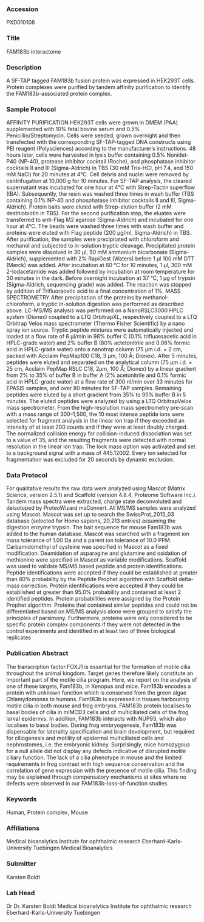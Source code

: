 ### Accession
PXD010108

### Title
FAM183b interactome

### Description
A SF-TAP tagged FAM183b fusion protein was expressed in HEK293T cells. Protein complexes were purified by tandem affinity purification to identify the FAM183b-associated protein complex.

### Sample Protocol
AFFINITY PURIFICATION HEK293T cells were grown in DMEM (PAA) supplemented with 10% fetal bovine serum and 0.5% Penicillin/Streptomycin. Cells were seeded, grown overnight and then transfected with the corresponding SF-TAP-tagged DNA constructs using PEI reagent (Polysciences) according to the manufacturer’s instructions. 48 hours later, cells were harvested in lysis buffer containing 0.5% Nonidet-P40 (NP-40), protease inhibitor cocktail (Roche), and phosphatase inhibitor cocktails II and III (Sigma-Aldrich) in TBS (30 mM Tris-HCl, pH 7.4, and 150 mM NaCl) for 20 minutes at 4°C. Cell debris and nuclei were removed by centrifugation at 10,000 g for 10 minutes. For SF-TAP analysis, the cleared supernatant was incubated for one hour at 4°C with Strep-Tactin superflow (IBA). Subsequently, the resin was washed three times in wash buffer (TBS containing 0.1% NP-40 and phosphatase inhibitor cocktails II and III, Sigma-Aldrich). Protein baits were eluted with Strep-elution buffer (2 mM desthiobiotin in TBS). For the second purification step, the eluates were transferred to anti-Flag M2 agarose (Sigma-Aldrich) and incubated for one hour at 4°C. The beads were washed three times with wash buffer and proteins were eluted with Flag peptide (200 µg/ml, Sigma-Aldrich) in TBS. After purification, the samples were precipitated with chloroform and methanol and subjected to in-solution tryptic cleavage. Precipitated protein samples were dissolved in 30 µl, 50 mM ammonium bicarbonate (Sigma-Aldrich), supplemented with 2% RapiGest (Waters) before 1 µl 100 mM DTT (Merck) was added. After incubation at 60 °C for 10 minutes, 1 µl, 300 mM 2-Iodacetamide was added followed by incubation at room temperature for 30 minutes in the dark. Before overnight incubation at 37 °C, 1 µg of trypsin (Sigma-Aldrich, sequencing grade) was added. The reaction was stopped by addition of Trifluoracetic acid to a final concentration of 1%. MASS SPECTROMETRY After precipitation of the proteins by methanol-chloroform, a tryptic in-solution digestion was performed as described above. LC-MS/MS analysis was performed on a NanoRSLC3000 HPLC system (Dionex) coupled to a LTQ OrbitrapXL, respectively coupled to a LTQ Orbitrap Velos mass spectrometer (Thermo Fisher Scientific) by a nano spray ion source. Tryptic peptide mixtures were automatically injected and loaded at a flow rate of 6 μl/min in 98% buffer C (0.1% trifluoroacetic acid in HPLC-grade water) and 2% buffer B (80% actetonitrile and 0.08% formic acid in HPLC-grade water) onto a nanotrap column (75 μm i.d. × 2 cm, packed with Acclaim PepMap100 C18, 3 μm, 100 Å; Dionex). After 5 minutes, peptides were eluted and separated on the analytical column (75 μm i.d. × 25 cm, Acclaim PepMap RSLC C18, 2μm, 100 Å; Dionex) by a linear gradient from 2% to 35% of buffer B in buffer A (2% acetonitrile and 0.1% formic acid in HPLC-grade water) at a flow rate of 300 nl/min over 33 minutes for EPASIS samples, and over 80 minutes for SF-TAP samples. Remaining peptides were eluted by a short gradient from 35% to 95% buffer B in 5 minutes. The eluted peptides were analyzed by using a LTQ OrbitrapVelos mass spectrometer. From the high-resolution mass spectrometry pre-scan with a mass range of 300–1,500, the 10 most intense peptide ions were selected for fragment analysis in the linear ion trap if they exceeded an intensity of at least 200 counts and if they were at least doubly charged. The normalized collision energy for collision-induced dissociation was set to a value of 35, and the resulting fragments were detected with normal resolution in the linear ion trap. The lock mass option was activated and set to a background signal with a mass of 445.12002. Every ion selected for fragmentation was excluded for 20 seconds by dynamic exclusion.

### Data Protocol
For qualitative results the raw data were analyzed using Mascot (Matrix Science, version 2.5.1) and Scaffold (version 4.8.4, Proteome Software Inc.). Tandem mass spectra were extracted, charge state deconvoluted and deisotoped by ProteoWizard msConvert. All MS/MS samples were analyzed using Mascot. Mascot was set up to search the SwissProt_2015_03 database (selected for Homo sapiens, 20,213 entries) assuming the digestion enzyme trypsin. The bait sequence for mouse Fam183b was added to the human database. Mascot was searched with a fragment ion mass tolerance of 1.00 Da and a parent ion tolerance of 10.0 PPM. Carbamidomethyl of cysteine was specified in Mascot as a fixed modification. Deamidation of asparagine and glutamine and oxidation of methionine were specified in Mascot as variable modifications. Scaffold was used to validate MS/MS based peptide and protein identifications. Peptide identifications were accepted if they could be established at greater than 80% probability by the Peptide Prophet algorithm with Scaffold delta-mass correction. Protein identifications were accepted if they could be established at greater than 95.0% probability and contained at least 2 identified peptides. Protein probabilities were assigned by the Protein Prophet algorithm. Proteins that contained similar peptides and could not be differentiated based on MS/MS analysis alone were grouped to satisfy the principles of parsimony. Furthermore, proteins were only considered to be specific protein complex components if they were not detected in the control experiments and identified in at least two of three biological replicates

### Publication Abstract
The transcription factor FOXJ1 is essential for the formation of motile cilia throughout the animal kingdom. Target genes therefore likely constitute an important part of the motile cilia program. Here, we report on the analysis of one of these targets, Fam183b, in Xenopus and mice. Fam183b encodes a protein with unknown function which is conserved from the green algae Chlamydomonas to humans. Fam183b is expressed in tissues harbouring motile cilia in both mouse and frog embryos. FAM183b protein localises to basal bodies of cilia in mIMCD3 cells and of multiciliated cells of the frog larval epidermis. In addition, FAM183b interacts with NUP93, which also localises to basal bodies. During frog embryogenesis, Fam183b was dispensable for laterality specification and brain development, but required for ciliogenesis and motility of epidermal multiciliated cells and nephrostomes, i.e. the embryonic kidney. Surprisingly, mice homozygous for a null allele did not display any defects indicative of disrupted motile ciliary function. The lack of a cilia phenotype in mouse and the limited requirements in frog contrast with high sequence conservation and the correlation of gene expression with the presence of motile cilia. This finding may be explained through compensatory mechanisms at sites where no defects were observed in our FAM183b-loss-of-function studies.

### Keywords
Human, Protein complex, Mouse

### Affiliations
Medical bioanalytics Institute for ophthalmic research Eberhard-Karls-University Tuebingen
Medical Bioanalytics

### Submitter
Karsten Boldt

### Lab Head
Dr Dr. Karsten Boldt
Medical bioanalytics Institute for ophthalmic research Eberhard-Karls-University Tuebingen


